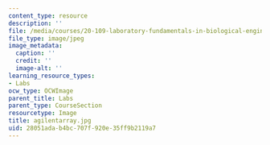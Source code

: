 ```yaml
---
content_type: resource
description: ''
file: /media/courses/20-109-laboratory-fundamentals-in-biological-engineering-fall-2007/28051adab4bc707f920e35ff9b2119a7_agilentarray.jpg
file_type: image/jpeg
image_metadata:
  caption: ''
  credit: ''
  image-alt: ''
learning_resource_types:
- Labs
ocw_type: OCWImage
parent_title: Labs
parent_type: CourseSection
resourcetype: Image
title: agilentarray.jpg
uid: 28051ada-b4bc-707f-920e-35ff9b2119a7
---
```

